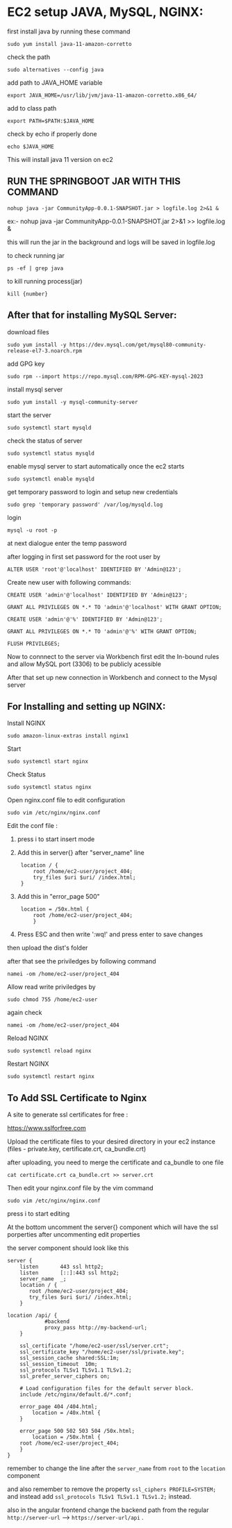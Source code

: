 # EC2 setup JAVA, MySQL, NGINX:

first install java by running these command

	sudo yum install java-11-amazon-corretto

check the path

	sudo alternatives --config java

add path to JAVA_HOME variable

	export JAVA_HOME=/usr/lib/jvm/java-11-amazon-corretto.x86_64/

add to class path

	export PATH=$PATH:$JAVA_HOME

check by echo if properly done

	echo $JAVA_HOME

This will install java 11 version on ec2


## RUN THE SPRINGBOOT JAR WITH THIS COMMAND

	nohup java -jar CommunityApp-0.0.1-SNAPSHOT.jar > logfile.log 2>&1 &

ex:-	nohup java -jar CommunityApp-0.0.1-SNAPSHOT.jar 2>&1 >> logfile.log &

this will run the jar in the background and logs will be saved in logfile.log

to check running jar

	ps -ef | grep java

to kill running process(jar)

	kill {number}

## After that for installing MySQL Server:

download files

	sudo yum install -y https://dev.mysql.com/get/mysql80-community-release-el7-3.noarch.rpm

add GPG key

	sudo rpm --import https://repo.mysql.com/RPM-GPG-KEY-mysql-2023

install mysql server

	sudo yum install -y mysql-community-server

start the server

	sudo systemctl start mysqld

check the status of server

	sudo systemctl status mysqld

enable mysql server to start automatically once the ec2 starts

	sudo systemctl enable mysqld

get temporary password to login and setup new credentials

	sudo grep 'temporary password' /var/log/mysqld.log

login 

	mysql -u root -p

at next dialogue enter the temp password


after logging in 
first set password for the root user by

	ALTER USER 'root'@'localhost' IDENTIFIED BY 'Admin@123';

Create new user with following commands:

	CREATE USER 'admin'@'localhost' IDENTIFIED BY 'Admin@123';

	GRANT ALL PRIVILEGES ON *.* TO 'admin'@'localhost' WITH GRANT OPTION;

	CREATE USER 'admin'@'%' IDENTIFIED BY 'Admin@123';

	GRANT ALL PRIVILEGES ON *.* TO 'admin'@'%' WITH GRANT OPTION;

	FLUSH PRIVILEGES;

Now to connnect to the server via Workbench 
first edit the In-bound rules and allow MySQL port (3306) to be publicly acessible

After that set up new connection in Workbench and connect to the Mysql server

## For Installing and setting up NGINX:

Install NGINX

	sudo amazon-linux-extras install nginx1

Start 

	sudo systemctl start nginx

Check Status

	sudo systemctl status nginx

Open nginx.conf file to edit configuration

	sudo vim /etc/nginx/nginx.conf

Edit the conf file : 
	
1. press i to start insert mode

2. Add this in server{} after "server_name" line
 
		location / {
			root /home/ec2-user/project_404;
			try_files $uri $uri/ /index.html;
		}


3. Add this in "error_page 500"
 
		location = /50x.html {
			root /home/ec2-user/project_404;
        	}	

4. Press ESC and then write ':wq!' and press enter to save changes


then upload the dist's folder

after that see the priviledges by following command

	namei -om /home/ec2-user/project_404

Allow read write priviledges by

	sudo chmod 755 /home/ec2-user

again check 

	namei -om /home/ec2-user/project_404


Reload NGINX

	sudo systemctl reload nginx

Restart NGINX

	sudo systemctl restart nginx


## To Add SSL Certificate to Nginx

A site to generate ssl certificates for free :  

https://www.sslforfree.com


Upload the certificate files to your desired directory in your ec2 instance (files - private.key, certificate.crt, ca_bundle.crt)

after uploading, you need to merge the certificate and ca_bundle to one file

	cat certificate.crt ca_bundle.crt >> server.crt

Then edit your nginx.conf file by the vim command

	sudo vim /etc/nginx/nginx.conf

 press i to start editing

 At the bottom uncomment the server{} component which will have the ssl porperties
 after uncommenting edit properties

 the server component should look like this

 	server {
        listen       443 ssl http2;
        listen       [::]:443 ssl http2;
        server_name  _;
        location / {
           root /home/ec2-user/project_404;
           try_files $uri $uri/ /index.html;
        }

	location /api/ {
                #backend
                proxy_pass http://my-backend-url;
        }
	
        ssl_certificate "/home/ec2-user/ssl/server.crt";
        ssl_certificate_key "/home/ec2-user/ssl/private.key";
        ssl_session_cache shared:SSL:1m;
        ssl_session_timeout  10m;
        ssl_protocols TLSv1 TLSv1.1 TLSv1.2;
        ssl_prefer_server_ciphers on;

        # Load configuration files for the default server block.
        include /etc/nginx/default.d/*.conf;

        error_page 404 /404.html;
            location = /40x.html {
        }

        error_page 500 502 503 504 /50x.html;
            location = /50x.html {
	    root /home/ec2-user/project_404;
        }
    }


 remember to change the line after the `server_name` from `root` to the `location` component
 
 and also remember to remove the property `ssl_ciphers PROFILE=SYSTEM;` and instead add `ssl_protocols TLSv1 TLSv1.1 TLSv1.2;` instead.

 also in the angular frontend change the backend path from the regular `http://server-url`  -->  `https://server-url/api` .
